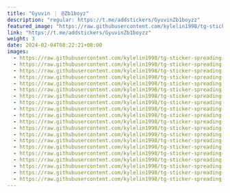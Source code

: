 ```yaml
---
title: "Gyuvin ⋮ @Zb1boyz"
description: "regular: https://t.me/addstickers/GyuvinZb1boyzz"
featured_image: "https://raw.githubusercontent.com/kylelin1998/tg-sticker-spreading-worldwide-images/main/img/5ce41af8-5162-4564-a011-076ed02a9901.jpg"
link: "https://t.me/addstickers/GyuvinZb1boyzz"
weight: 3
date: 2024-02-04T08:22:21+08:00
images:
  - https://raw.githubusercontent.com/kylelin1998/tg-sticker-spreading-worldwide-images/main/img/5ce41af8-5162-4564-a011-076ed02a9901.jpg
  - https://raw.githubusercontent.com/kylelin1998/tg-sticker-spreading-worldwide-images/main/img/ac6b1fa0-04fe-4ccc-b956-961e8477399a.jpg
  - https://raw.githubusercontent.com/kylelin1998/tg-sticker-spreading-worldwide-images/main/img/d59d0495-61fa-45cc-9193-638ee951e876.jpg
  - https://raw.githubusercontent.com/kylelin1998/tg-sticker-spreading-worldwide-images/main/img/781a7230-b194-4989-a2ac-48158c922cdc.jpg
  - https://raw.githubusercontent.com/kylelin1998/tg-sticker-spreading-worldwide-images/main/img/a1562e48-c7a1-40bc-8c85-16e948cffa9a.jpg
  - https://raw.githubusercontent.com/kylelin1998/tg-sticker-spreading-worldwide-images/main/img/92c2a12c-65b5-47d8-8f7f-1233e0e68dc5.jpg
  - https://raw.githubusercontent.com/kylelin1998/tg-sticker-spreading-worldwide-images/main/img/21dd286d-3bbe-488c-90a3-6db5d7e832d9.jpg
  - https://raw.githubusercontent.com/kylelin1998/tg-sticker-spreading-worldwide-images/main/img/cfdb1f35-056c-48ea-91b1-a99cfa92477a.jpg
  - https://raw.githubusercontent.com/kylelin1998/tg-sticker-spreading-worldwide-images/main/img/0bb0bb94-472f-4d60-80bc-845994d38ac0.jpg
  - https://raw.githubusercontent.com/kylelin1998/tg-sticker-spreading-worldwide-images/main/img/d2125153-ccb9-4848-ae4d-dfd4310fa68a.jpg
  - https://raw.githubusercontent.com/kylelin1998/tg-sticker-spreading-worldwide-images/main/img/6be24ba1-f5de-419b-b687-5f8f1e1115a6.jpg
  - https://raw.githubusercontent.com/kylelin1998/tg-sticker-spreading-worldwide-images/main/img/3cc40315-39b8-44d9-a02f-24d3b20c07cd.jpg
  - https://raw.githubusercontent.com/kylelin1998/tg-sticker-spreading-worldwide-images/main/img/05df6ed8-34d2-4e0a-95a6-5abac28756bd.jpg
  - https://raw.githubusercontent.com/kylelin1998/tg-sticker-spreading-worldwide-images/main/img/4bae95d0-747a-4fa3-a040-07d6ed6b8b8e.jpg
  - https://raw.githubusercontent.com/kylelin1998/tg-sticker-spreading-worldwide-images/main/img/8bd87249-8b38-4781-8085-615f831d3671.jpg
  - https://raw.githubusercontent.com/kylelin1998/tg-sticker-spreading-worldwide-images/main/img/781802d3-7e86-49c1-a54c-5cc90a780ceb.jpg
  - https://raw.githubusercontent.com/kylelin1998/tg-sticker-spreading-worldwide-images/main/img/5010c9cf-0558-470b-adbb-b82ce356e989.jpg
  - https://raw.githubusercontent.com/kylelin1998/tg-sticker-spreading-worldwide-images/main/img/eafcd500-cf47-4452-a727-b094df7427f7.jpg
  - https://raw.githubusercontent.com/kylelin1998/tg-sticker-spreading-worldwide-images/main/img/0f731b5f-e32a-48cd-9a5c-feaa3e1fcb4b.jpg
  - https://raw.githubusercontent.com/kylelin1998/tg-sticker-spreading-worldwide-images/main/img/42e60691-9fc6-4e4b-855b-cbc64ee593f4.jpg
---
```

